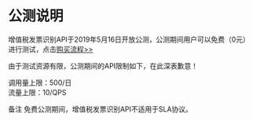 # 公测说明

增值税发票识别API于2019年5月16日开放公测，公测期间用户可以免费（0元）进行测试，点击[购买流程>>](../Pricing/Purchase-Process.md)

由于测试资源有限，公测期间的API限制如下，在此深表歉意！

调用量上限：500/日   
流量上限：10/QPS

备注
免费公测期间，增值税发票识别API不适用于SLA协议。
